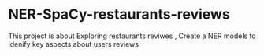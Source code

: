 # NER-SpaCy-restaurants-reviews
This project is about Exploring restaurants reviwes , Create a NER models to idenify key aspects about users reviews
